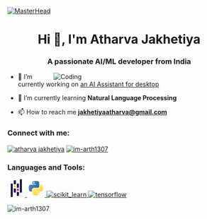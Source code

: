 [![MasterHead](https://www.behance.net/gallery/170466977/Chill-of-the-Wild)](https://github.com/Im-Arth1307)
<h1 align="center">Hi 👋, I'm Atharva Jakhetiya</h1>
<h3 align="center">A passionate AI/ML developer from India</h3>
<img align="right" alt="Coding" width="400" src="https://mir-s3-cdn-cf.behance.net/projects/404/b85584166434737.Y3JvcCwzMTk2LDI0OTksMTUwLDA.jpg">


- 🔭 I’m currently working on [an AI Assistant for desktop](https://github.com/Im-Arth1307/Assistant_AI_v1)

- 🌱 I’m currently learning **Natural Language Processing**

- 📫 How to reach me **jakhetiyaatharva@gmail.com**

<h3 align="left">Connect with me:</h3>
<p align="left">
<a href="https://www.linkedin.com/in/atharva-jakhetiya/" target="blank"><img align="center" src="https://raw.githubusercontent.com/rahuldkjain/github-profile-readme-generator/master/src/images/icons/Social/linked-in-alt.svg" alt="atharva jakhetiya" height="30" width="40" /></a>
<a href="https://www.leetcode.com/im-arth1307" target="blank"><img align="center" src="https://raw.githubusercontent.com/rahuldkjain/github-profile-readme-generator/master/src/images/icons/Social/leet-code.svg" alt="im-arth1307" height="30" width="40" /></a>
</p>

<h3 align="left">Languages and Tools:</h3>
<p align="left"> <a href="https://pandas.pydata.org/" target="_blank" rel="noreferrer"> <img src="https://raw.githubusercontent.com/devicons/devicon/2ae2a900d2f041da66e950e4d48052658d850630/icons/pandas/pandas-original.svg" alt="pandas" width="40" height="40"/> </a> <a href="https://www.python.org" target="_blank" rel="noreferrer"> <img src="https://raw.githubusercontent.com/devicons/devicon/master/icons/python/python-original.svg" alt="python" width="40" height="40"/> </a> <a href="https://scikit-learn.org/" target="_blank" rel="noreferrer"> <img src="https://upload.wikimedia.org/wikipedia/commons/0/05/Scikit_learn_logo_small.svg" alt="scikit_learn" width="40" height="40"/> </a> <a href="https://www.tensorflow.org" target="_blank" rel="noreferrer"> <img src="https://www.vectorlogo.zone/logos/tensorflow/tensorflow-icon.svg" alt="tensorflow" width="40" height="40"/> </a> </p>

<p><img align="center" src="https://github-readme-stats.vercel.app/api/top-langs?username=im-arth1307&show_icons=true&locale=en&layout=compact" alt="im-arth1307" /></p>
